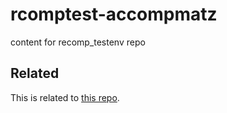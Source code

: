 # rcomptest-accompmatz
content for recomp_testenv repo


Related
-------

This is related to [this repo](rcomp_testenv).
